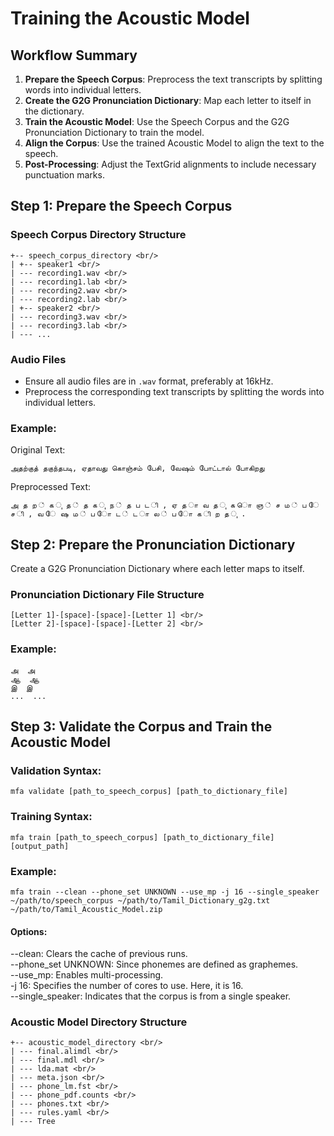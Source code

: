 # Training the Acoustic Model

## Workflow Summary
1. **Prepare the Speech Corpus**: Preprocess the text transcripts by splitting words into individual letters.
2. **Create the G2G Pronunciation Dictionary**: Map each letter to itself in the dictionary.
3. **Train the Acoustic Model**: Use the Speech Corpus and the G2G Pronunciation Dictionary to train the model.
4. **Align the Corpus**: Use the trained Acoustic Model to align the text to the speech.
5. **Post-Processing**: Adjust the TextGrid alignments to include necessary punctuation marks.

## Step 1: Prepare the Speech Corpus

### Speech Corpus Directory Structure
```
+-- speech_corpus_directory <br/>
| +-- speaker1 <br/>
| --- recording1.wav <br/>
| --- recording1.lab <br/>
| --- recording2.wav <br/>
| --- recording2.lab <br/>
| +-- speaker2 <br/>
| --- recording3.wav <br/>
| --- recording3.lab <br/>
| --- ...
```

### Audio Files
- Ensure all audio files are in `.wav` format, preferably at 16kHz.
- Preprocess the corresponding text transcripts by splitting the words into individual letters.

### Example:
Original Text:
```
அதற்குத் தகுந்தபடி, ஏதாவது கொஞ்சம் பேசி, வேஷம் போட்டால் போகிறது
```

Preprocessed Text:
```
அ த ற ் க ு த ் த க ு ந ் த ப ட ி , ஏ த ா வ த ு க ொ ஞ ் ச ம ் ப ே ச ி , வ ே ஷ ம ் ப ோ ட ் ட ா ல ் ப ோ க ி ற த ு .
```

## Step 2: Prepare the Pronunciation Dictionary
Create a G2G Pronunciation Dictionary where each letter maps to itself.

### Pronunciation Dictionary File Structure
```
[Letter 1]-[space]-[space]-[Letter 1] <br/>
[Letter 2]-[space]-[space]-[Letter 2] <br/>
```

### Example:
```
அ  அ
ஆ  ஆ
இ  இ
...  ...
```
## Step 3: Validate the Corpus and Train the Acoustic Model

### Validation Syntax:
```
mfa validate [path_to_speech_corpus] [path_to_dictionary_file]
```
### Training Syntax:
```
mfa train [path_to_speech_corpus] [path_to_dictionary_file] [output_path]
```

### Example:
```
mfa train --clean --phone_set UNKNOWN --use_mp -j 16 --single_speaker ~/path/to/speech_corpus ~/path/to/Tamil_Dictionary_g2g.txt ~/path/to/Tamil_Acoustic_Model.zip
```
#### Options:
--clean: Clears the cache of previous runs.<br/>
--phone_set UNKNOWN: Since phonemes are defined as graphemes.<br/>
--use_mp: Enables multi-processing.<br/>
-j 16: Specifies the number of cores to use. Here, it is 16.<br/>
--single_speaker: Indicates that the corpus is from a single speaker.

### Acoustic Model Directory Structure
```
+-- acoustic_model_directory <br/>
| --- final.alimdl <br/>
| --- final.mdl <br/>
| --- lda.mat <br/>
| --- meta.json <br/>
| --- phone_lm.fst <br/>
| --- phone_pdf.counts <br/>
| --- phones.txt <br/>
| --- rules.yaml <br/>
| --- Tree
```
